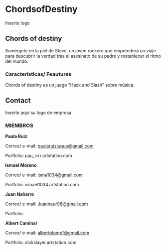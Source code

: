 # ChordsofDestiny
Inserte logo

## Chords of destiny

Sumérgete en la piel de Steve, un joven rockero que emprenderá un viaje para descubrir la verdad tras el asesinato de su padre y restablecer el ritmo del mundo.

### Características/ Feautures

Chords of destiny es un juego "Hack and Slash" sobre música. 



## Contact

Inserte aquí su logo de empresa

### **MIEMBROS**

**Paula Ruiz**

Correo/ e-mail: paularuizluque@gmail.com 

Portfolio: pau_rrrr.artstation.com

**Ismael Moreno**

Correo/ e-mail: isma1034@gmail.com

Portfolio: ismael1034.artstation.com

**Juan Naharro**

Correo/ e-mail: Juannaur96@gmail.com

Portfolio: 

**Albert Caminal**

Correo/ e-mail: albertolome1@gmail.com

Portfolio: dickslayer.artstation.com




